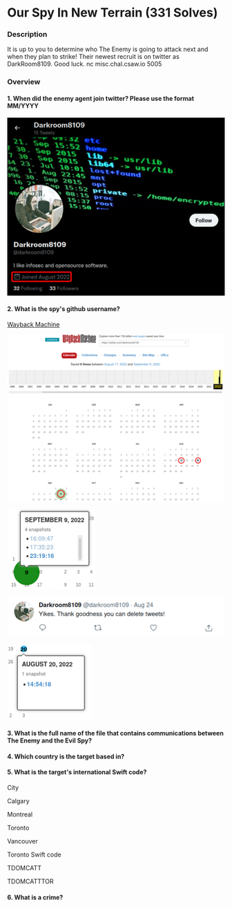 # Our Spy In New Terrain (331 Solves)

### Description
It is up to you to determine who The Enemy is going to attack next and when they plan to strike! Their newest recruit is on twitter as DarkRoom8109. Good luck. nc misc.chal.csaw.io 5005

### Overview

#### 1. When did the enemy agent join twitter? Please use the format MM/YYYY

![Enemy's Twitter account](https://github.com/markosh333/CTF-Writeups/blob/main/2022/CSAW/Our_Spy_In_New_Terrain/img_01.png)

#### 2. What is the spy's github username?

[Wayback Machine](https://web.archive.org/)

![Wyback Machine results](https://github.com/markosh333/CTF-Writeups/blob/main/2022/CSAW/Our_Spy_In_New_Terrain/img_02.png)

![September 9, 2022 23:19:16 snapshot](https://github.com/markosh333/CTF-Writeups/blob/main/2022/CSAW/Our_Spy_In_New_Terrain/img_03.png)

![Suspicious Tweet](https://github.com/markosh333/CTF-Writeups/blob/main/2022/CSAW/Our_Spy_In_New_Terrain/img_04.png)

![August snapshot](https://github.com/markosh333/CTF-Writeups/blob/main/2022/CSAW/Our_Spy_In_New_Terrain/img_05.png)

#### 3. What is the full name of the file that contains communications between The Enemy and the Evil Spy?

#### 4. Which country is the target based in?

#### 5. What is the target's international Swift code?

City

Calgary

Montreal

Toronto

Vancouver

Toronto Swift code

TDOMCATT

TDOMCATTTOR

#### 6. What is a crime?
